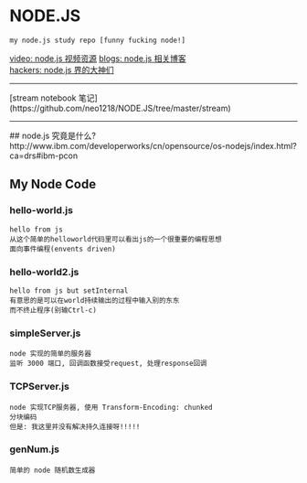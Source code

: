 # NODE.JS

    my node.js study repo [funny fucking node!]

[video: node.js 视频资源](https://github.com/neo1218/NODE.JS/tree/master/Video)  [blogs: node.js 相关博客](https://github.com/neo1218/NODE.JS/tree/master/Blogs) <br/>
[hackers: node.js 界的大神们](https://github.com/neo1218/NODE.JS/tree/master/Hackers)
<hr/>
[stream notebook 笔记](https://github.com/neo1218/NODE.JS/tree/master/stream)
<hr/>
## node.js 究竟是什么?
http://www.ibm.com/developerworks/cn/opensource/os-nodejs/index.html?ca=drs#ibm-pcon

## My Node Code
### hello-world.js

    hello from js
    从这个简单的helloworld代码里可以看出js的一个很重要的编程思想
    面向事件编程(envents driven)

### hello-world2.js

    hello from js but setInternal
    有意思的是可以在world持续输出的过程中输入别的东东
    而不终止程序(别输Ctrl-c)

### simpleServer.js

    node 实现的简单的服务器
    监听 3000 端口, 回调函数接受request, 处理response回调

### TCPServer.js

    node 实现TCP服务器, 使用 Transform-Encoding: chunked
    分块编码
    但是: 我这里并没有解决持久连接呀!!!!!

### genNum.js

    简单的 node 随机数生成器

